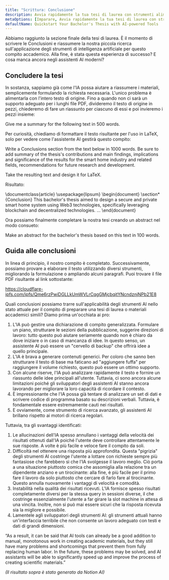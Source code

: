 ```yaml
---
title: "Scrittura: Conclusione"
description: Avvia rapidamente la tua tesi di laurea con strumenti alimentati da intelligenza artificiale
metaOptions: [Imparare, Avvia rapidamente la tua tesi di laurea con strumenti alimentati da intelligenza artificiale]
defaultName: Quickstart Your Bachelor's Thesis with AI-powered Tools
---
```


<RoboAcademyText fWeight="500">
Abbiamo raggiunto la sezione finale della tesi di laurea. È il momento di scrivere le Conclusioni e riassumere la nostra piccola ricerca sull'applicazione degli strumenti di intelligenza artificiale per questo compito accademico. Alla fine, è stata questa esperienza di successo? E cosa manca ancora negli assistenti AI moderni?
</RoboAcademyText>

## Concludere la tesi

In sostanza, sappiamo già come l'IA possa aiutare a riassumere i materiali, semplicemente formulando la richiesta necessaria. L'unico problema è alimentarla con l'intero testo di origine. Fino a quando non ci sarà un supporto adeguato per i lunghi file PDF, divideremo il testo di origine in pezzi, chiederemo di fare un riassunto per ciascuno di essi e poi invieremo i pezzi insieme:

<RoboAcademyDialog>

Give me a summary for the following text in 500 words. 
</RoboAcademyDialog>

Per curiosità, chiediamo di formattare il testo risultante per l'uso in LaTeX, solo per vedere come l'assistente AI gestirà questo compito:

<RoboAcademyDialog>

Write a Conclusions section from the text below in 1000 words. Be sure to add summary of the thesis's contributions and main findings, implications and significance of the results for the smart home industry and related fields, recommendations for future research and development.

Take the resulting text and design it for LaTeX.
</RoboAcademyDialog>

Risultato:

<LessonCodeWrapper language="uml" noCopyIcon noLines codeClass="big-code">
    \documentclass{article}
    \usepackage{lipsum}
    \begin{document}
    \section*{Conclusion}
    This bachelor's thesis aimed to design a secure and private 
    smart home system using Web3 technologies, specifically leveraging 
    blockchain and decentralized technologies.
    ...
    \end{document}

</LessonCodeWrapper>

Ora possiamo finalmente completare la nostra tesi creando un abstract nel modo consueto:

<RoboAcademyDialog>

Make an abstract for the bachelor's thesis based on this text in 100 words.
</RoboAcademyDialog>

## Guida alle conclusioni

In linea di principio, il nostro compito è completato. Successivamente, possiamo provare a elaborare il testo utilizzando diversi strumenti, migliorando la formulazione o ampliando alcuni paragrafi. Puoi trovare il file PDF risultante al link sottostante:

https://cloudflare-ipfs.com/ipfs/Qme6rzPwiDGLLkUmWVLrCqgGMjcbqitYNcndznjNPb21E8

Quali conclusioni possiamo trarre sull'applicabilità degli strumenti AI nello stato attuale per il compito di preparare una tesi di laurea o materiali accademici simili? Diamo prima un'occhiata ai pro:

1. L'IA può gestire una dichiarazione di compito generalizzata. Formulare un piano, strutturare le sezioni della pubblicazione, suggerire direzioni di lavoro: tutto questo può aiutare seriamente quando non è chiaro da dove iniziare o in caso di mancanza di idee. In questo senso, un assistente AI può essere un "cervello di backup" che offrirà idee a quello principale.
2. L'IA è brava a generare contenuti generici. Per coloro che sanno ben strutturare il testo di base ma faticano ad "aggiungere fuffa" per raggiungere il volume richiesto, questo può essere un ottimo supporto.
3. Con alcune riserve, l'IA può analizzare rapidamente il testo e fornire un riassunto delle idee principali all'utente. Tuttavia, ci sono ancora alcune limitazioni poiché gli sviluppatori degli assistenti AI stanno ancora lavorando per migliorare la loro capacità di ricordare il contesto.
4. È impressionante che l'IA possa già tentare di analizzare un set di dati e scrivere codice di programma basato su descrizioni verbali. Tuttavia, è fondamentale essere estremamente cauti nei risultati.
5. E ovviamente, come strumento di ricerca avanzato, gli assistenti AI brillano rispetto ai motori di ricerca regolari.

Tuttavia, tra gli svantaggi identificati:

1. Le allucinazioni dell'IA spesso annullano i vantaggi della velocità dei risultati ottenuti dall'IA poiché l'utente deve controllare attentamente le sue risposte. A volte è più facile e veloce fare il compito da soli.
2. Difficoltà nel ottenere una risposta più approfondita. Questa "pigrizia" degli strumenti AI costringe l'utente a lottare con richieste sempre più fantasiose che farebbero sì che l'IA svolgesse il lavoro meglio. Ciò porta a una situazione piuttosto comica che assomiglia alla relazione tra un dipendente anziano e un tirocinante: alla fine, è più facile per il primo fare il lavoro da solo piuttosto che cercare di farlo fare al tirocinante. Questo annulla nuovamente i vantaggi di velocità e comodità.
3. Instabilità nella qualità dei risultati ricevuti. L'IA fornisce spesso risultati completamente diversi per la stessa query in sessioni diverse, il che costringe essenzialmente l'utente a far girare la slot machine in attesa di una vincita. Inoltre, non si può mai essere sicuri che la risposta ricevuta sia la migliore e possibile.
4. Lamentele agli sviluppatori degli strumenti AI: gli strumenti attuali hanno un'interfaccia terribile che non consente un lavoro adeguato con testi e dati di grandi dimensioni.

<RoboAcademyDialog>
“As a result, it can be said that AI tools can already be a good addition to manual, monotonous work in creating academic materials, but they still have many problems and shortcomings that prevent them from fully replacing human labor. In the future, these problems may be solved, and AI assistants will be able to significantly speed up and improve the process of creating scientific materials.”
</RoboAcademyDialog>

*(Il risultato sopra è stato generato da Notion AI)*